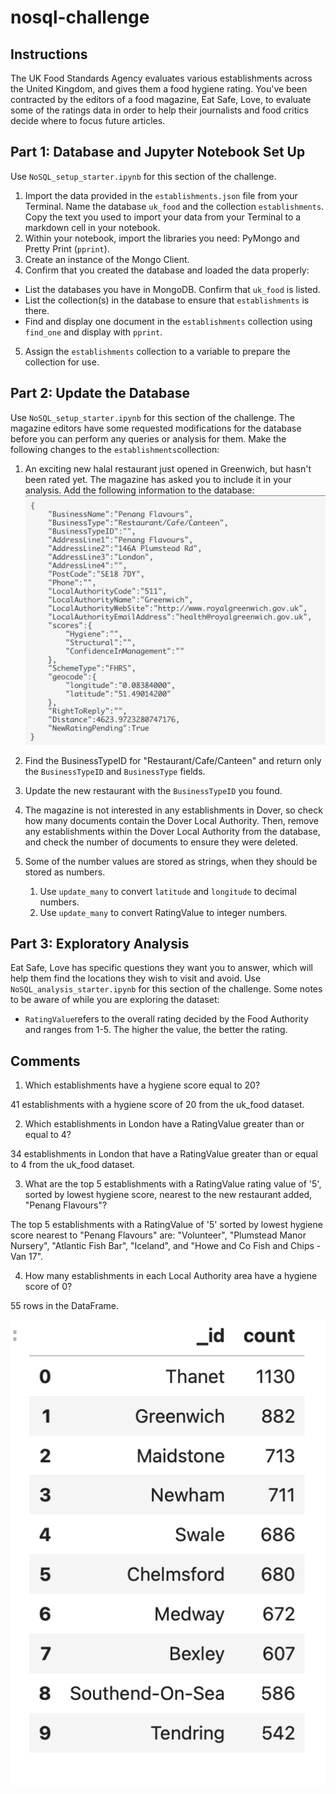 # nosql-challenge
## Instructions

The UK Food Standards Agency evaluates various establishments across the United Kingdom, and gives them a food hygiene rating. You've been contracted by the editors of a food magazine, Eat Safe, Love, to evaluate some of the ratings data in order to help their journalists and food critics decide where to focus future articles.

## Part 1: Database and Jupyter Notebook Set Up

Use `NoSQL_setup_starter.ipynb` for this section of the challenge.
1. Import the data provided in the `establishments.json` file from your Terminal. Name the database `uk_food` and the collection `establishments`. Copy the text you used to import your data from your Terminal to a markdown cell in your notebook.
2. Within your notebook, import the libraries you need: PyMongo and Pretty Print (`pprint`).
3. Create an instance of the Mongo Client.
4. Confirm that you created the database and loaded the data properly:
* List the databases you have in MongoDB. Confirm that `uk_food` is listed.
* List the collection(s) in the database to ensure that `establishments` is there.
* Find and display one document in the `establishments` collection using `find_one` and display with `pprint`.
5. Assign the `establishments` collection to a variable to prepare the collection for use.

## Part 2: Update the Database

Use `NoSQL_setup_starter.ipynb` for this section of the challenge.
The magazine editors have some requested modifications for the database before you can perform any queries or analysis for them. Make the following changes to the `establishments`collection:
1. An exciting new halal restaurant just opened in Greenwich, but hasn't been rated yet. The magazine has asked you to include it in your analysis. Add the following information to the database:
![Alt text](<Screenshot .png>)


2. Find the BusinessTypeID for "Restaurant/Cafe/Canteen" and return only the `BusinessTypeID` and `BusinessType` fields.
3. Update the new restaurant with the `BusinessTypeID` you found.
4. The magazine is not interested in any establishments in Dover, so check how many documents contain the Dover Local Authority. Then, remove any establishments within the Dover Local Authority from the database, and check the number of documents to ensure they were deleted.
5. Some of the number values are stored as strings, when they should be stored as numbers.
    1. Use `update_many` to convert `latitude` and `longitude` to decimal numbers.
    2. Use `update_many` to convert RatingValue to integer numbers.

## Part 3: Exploratory Analysis

Eat Safe, Love has specific questions they want you to answer, which will help them find the locations they wish to visit and avoid.
Use `NoSQL_analysis_starter.ipynb` for this section of the challenge.
Some notes to be aware of while you are exploring the dataset:
* `RatingValue`refers to the overall rating decided by the Food Authority and ranges from 1-5. The higher the value, the better the rating.

## Comments
1. Which establishments have a hygiene score equal to 20?

41 establishments with a hygiene score of 20 from the uk_food dataset.

2. Which establishments in London have a RatingValue greater than or equal to 4?

34 establishments in London that have a RatingValue greater than or equal to 4 from the uk_food dataset.

3. What are the top 5 establishments with a RatingValue rating value of '5', sorted by lowest hygiene score, nearest to the new restaurant added, "Penang Flavours"?

The top 5 establishments with a RatingValue of '5' sorted by lowest hygiene score nearest to "Penang Flavours" are: "Volunteer", "Plumstead Manor Nursery", "Atlantic Fish Bar", "Iceland", and "Howe and Co Fish and Chips - Van 17".

4. How many establishments in each Local Authority area have a hygiene score of 0?

55 rows in the DataFrame. 

![Alt text](Screenshot2.png)